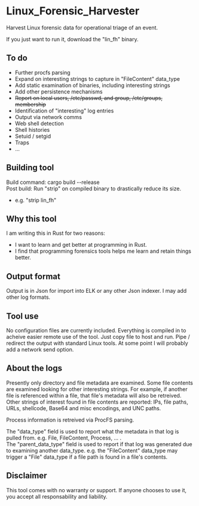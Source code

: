 # Linux_Forensic_Harvester
Harvest Linux forensic data for operational triage of an event.

If you just want to run it, download the "lin_fh" binary.

## To do
* Further procfs parsing
* Expand on interesting strings to capture in "FileContent" data_type
* Add static examination of binaries, including interesting strings
* Add other persistence mechanisms
* ~~Report on local users, /etc/passwd, and group, /etc/groups, membership~~
* Identification of "interesting" log entries
* Output via network comms
* Web shell detection
* Shell histories
* Setuid / setgid
* Traps
* ...

## Building tool
Build command: cargo build --release  
Post build: Run "strip" on compiled binary to drastically reduce its size.
* e.g. "strip lin_fh"

## Why this tool
I am writing this in Rust for two reasons:
* I want to learn and get better at programming in Rust.
* I find that programming forensics tools helps me learn and retain things better.

## Output format
Output is in Json for import into ELK or any other Json indexer. I may add other log formats.

## Tool use
No configuration files are currently included. Everything is compiled in to acheive easier remote use of the tool. Just copy file to host and run. Pipe / redirect the output with standard Linux tools. At some point I will probably add a network send option.

## About the logs
Presently only directory and file metadata are examined. Some file contents are examined looking for other interesting strings. For example, if another file is referenced within a file, that file's metadata will also be retreived. Other strings of interest found in file contents are reported: IPs, file paths, URLs, shellcode, Base64 and misc encodings, and UNC paths.  
  
Process information is retreived via ProcFS parsing.  
  
The "data_type" field is used to report what the metadata in that log is pulled from. e.g. File, FileContent, Process, ... .  
The "parent_data_type" field is used to report if that log was generated due to examining another data_type. e.g. the "FileContent" data_type may trigger a "File" data_type if a file path is found in a file's contents.

## Disclaimer
This tool comes with no warranty or support. If anyone chooses to use it, you accept all responsability and liability.
